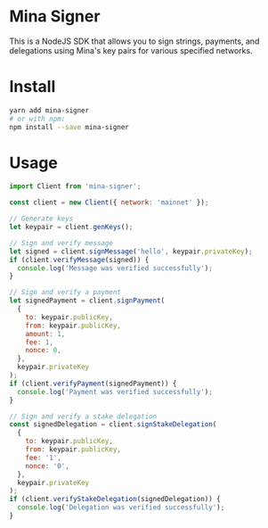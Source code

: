 # Mina Signer

This is a NodeJS SDK that allows you to sign strings, payments, and delegations using Mina's key pairs for various specified networks.

# Install

```bash
yarn add mina-signer
# or with npm:
npm install --save mina-signer
```

# Usage

```js
import Client from 'mina-signer';

const client = new Client({ network: 'mainnet' });

// Generate keys
let keypair = client.genKeys();

// Sign and verify message
let signed = client.signMessage('hello', keypair.privateKey);
if (client.verifyMessage(signed)) {
  console.log('Message was verified successfully');
}

// Sign and verify a payment
let signedPayment = client.signPayment(
  {
    to: keypair.publicKey,
    from: keypair.publicKey,
    amount: 1,
    fee: 1,
    nonce: 0,
  },
  keypair.privateKey
);
if (client.verifyPayment(signedPayment)) {
  console.log('Payment was verified successfully');
}

// Sign and verify a stake delegation
const signedDelegation = client.signStakeDelegation(
  {
    to: keypair.publicKey,
    from: keypair.publicKey,
    fee: '1',
    nonce: '0',
  },
  keypair.privateKey
);
if (client.verifyStakeDelegation(signedDelegation)) {
  console.log('Delegation was verified successfully');
}
```
